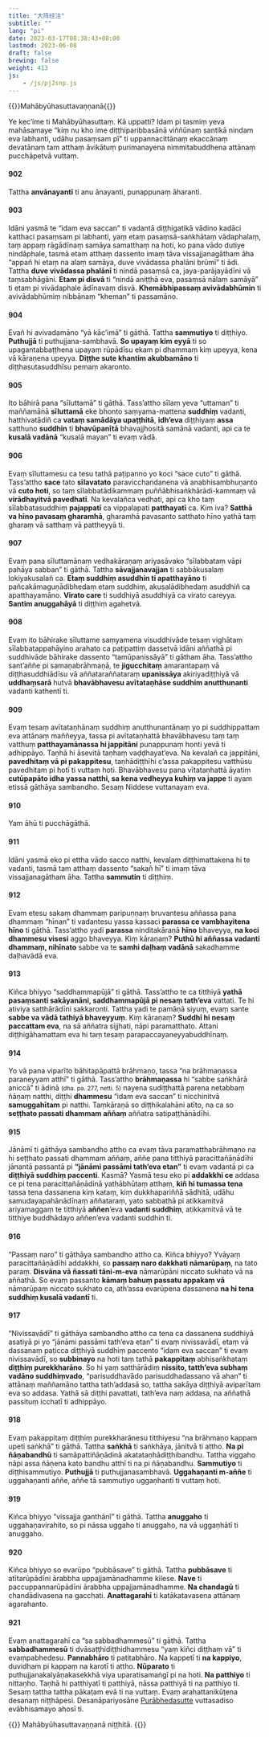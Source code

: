 ```yaml
---
title: "大阵经注"
subtitle: ""
lang: "pi"
date: 2023-03-17T08:38:43+08:00
lastmod: 2023-06-08
draft: false
brewing: false
weight: 413
js:
    - /js/pj2snp.js
---
```


{{<subtitle>}}Mahābyūhasuttavaṇṇanā{{</subtitle>}}

Ye kec’ime ti Mahābyūhasuttaṃ. Kā uppatti? Idam pi tasmiṃ yeva mahāsamaye “kiṃ nu kho ime diṭṭhiparibbasānā viññūnaṃ santikā nindam eva labhanti, udāhu pasaṃsam pī” ti uppannacittānaṃ ekaccānaṃ devatānaṃ tam atthaṃ āvikātuṃ purimanayena nimmitabuddhena attānaṃ pucchāpetvā vuttaṃ.

#### 902

Tattha **anvānayantī** ti anu ānayanti, punappunaṃ āharanti.

#### 903

Idāni yasmā te “idam eva saccan” ti vadantā diṭṭhigatikā vādino kadāci katthaci pasaṃsam pi labhanti, yaṃ etaṃ pasaṃsā-saṅkhātaṃ vādaphalaṃ, taṃ appaṃ rāgādīnaṃ samāya samatthaṃ na hoti, ko pana vādo dutiye nindāphale, tasmā etam atthaṃ dassento imaṃ tāva vissajjanagātham āha “appañ hi etaṃ na alaṃ samāya, duve vivādassa phalāni brūmī” ti ādi. Tattha **duve vivādassa phalānī** ti nindā pasaṃsā ca, jaya-parājayādīni vā taṃsabhāgāni. **Etam pi disvā** ti “nindā aniṭṭhā eva, pasaṃsā nālaṃ samāyā” ti etam pi vivādaphale ādīnavaṃ disvā. **Khemābhipassaṃ avivādabhūmin** ti avivādabhūmiṃ nibbānaṃ “kheman” ti passamāno.

#### 904

Evañ hi avivadamāno “yā kāc’imā” ti gāthā. Tattha **sammutiyo** ti diṭṭhiyo. **Puthujjā** ti puthujjana-sambhavā. **So upayaṃ kim eyyā** ti so upagantabbaṭṭhena upayaṃ rūpādīsu ekam pi dhammaṃ kiṃ upeyya, kena vā kāraṇena upeyya. **Diṭṭhe sute khantim akubbamāno** ti diṭṭhasutasuddhīsu pemaṃ akaronto.

#### 905

Ito bāhirā pana “sīluttamā” ti gāthā. Tass’attho sīlaṃ yeva “uttaman” ti maññamānā **sīluttamā** eke bhonto saṃyama-mattena **suddhiṃ** vadanti, hatthivatādiñ ca **vataṃ samādāya upaṭṭhitā**, **idh’eva** diṭṭhiyaṃ **assa** satthuno **suddhin** ti **bhavūpanītā** bhavajjhositā samānā vadanti, api ca te **kusalā vadānā** “kusalā mayan” ti evaṃ vādā.

#### 906

Evaṃ sīluttamesu ca tesu tathā paṭipanno yo koci “sace cuto” ti gāthā. Tass’attho **sace** tato **sīlavatato** paravicchandanena vā anabhisambhuṇanto vā **cuto hoti**, so taṃ sīlabbatādikammaṃ puññābhisaṅkhārādi-kammaṃ vā **virādhayitvā pavedhatī**. Na kevalañca vedhati, api ca kho taṃ sīlabbatasuddhiṃ **pajappatī** ca vippalapati **patthayatī** ca. Kim iva? **Satthā va hīno pavasaṃ gharamhā**, gharamhā pavasanto satthato hīno yathā taṃ gharaṃ vā satthaṃ vā pattheyyā ti.

#### 907

Evaṃ pana sīluttamānaṃ vedhakāraṇaṃ ariyasāvako “sīlabbataṃ vāpi pahāya sabban” ti gāthā. Tattha **sāvajjanavajjan** ti sabbākusalaṃ lokiyakusalañ ca. **Etaṃ suddhiṃ asuddhin ti apatthayāno** ti pañcakāmaguṇādibhedaṃ etaṃ suddhiṃ, akusalādibhedaṃ asuddhiñ ca apatthayamāno. **Virato care** ti suddhiyā asuddhiyā ca virato careyya. **Santim anuggahāyā** ti diṭṭhiṃ agahetvā.

#### 908

Evaṃ ito bāhirake sīluttame saṃyamena visuddhivāde tesaṃ vighātaṃ sīlabbatappahāyino arahato ca paṭipattiṃ dassetvā idāni aññathā pi suddhivāde bāhirake dassento “tamūpanissāyā” ti gātham āha. Tass’attho sant’aññe pi samaṇabrāhmaṇā, te **jigucchitaṃ** amarantapaṃ vā diṭṭhasuddhiādīsu vā aññataraññataraṃ **upanissāya** akiriyadiṭṭhiyā vā **uddhaṃsarā** hutvā **bhavābhavesu avītataṇhāse suddhim anutthunanti** vadanti kathentī ti.

#### 909

Evaṃ tesaṃ avītataṇhānaṃ suddhiṃ anutthunantānaṃ yo pi suddhippattam eva attānaṃ maññeyya, tassa pi avītataṇhattā bhavābhavesu taṃ taṃ vatthuṃ **patthayamānassa hi jappitāni** punappunaṃ honti yevā ti adhippāyo. Taṇhā hi āsevitā taṇhaṃ vaḍḍhayat’eva. Na kevalañ ca jappitāni, **pavedhitaṃ vā pi pakappitesu**, taṇhādiṭṭhīhi c’assa pakappitesu vatthūsu pavedhitam pi hotī ti vuttaṃ hoti. Bhavābhavesu pana vītataṇhattā āyatiṃ **cutūpapāto idha yassa natthi, sa kena vedheyya kuhiṃ va jappe** ti ayam etissā gāthāya sambandho. Sesaṃ Niddese vuttanayam eva.

#### 910

Yam āhū ti pucchāgāthā.

#### 911

Idāni yasmā eko pi ettha vādo sacco natthi, kevalaṃ diṭṭhimattakena hi te vadanti, tasmā tam atthaṃ dassento “sakañ hī” ti imaṃ tāva vissajjanagātham āha. Tattha **sammutin** ti diṭṭhiṃ.

#### 912

Evam etesu sakaṃ dhammaṃ paripuṇṇaṃ bruvantesu aññassa pana dhammaṃ “hīnan” ti vadantesu yassa kassaci **parassa ce vambhayitena hīno** ti gāthā. Tass’attho yadi **parassa** ninditakāraṇā **hīno** bhaveyya, **na koci dhammesu visesi** aggo bhaveyya. Kiṃ kāraṇaṃ? **Puthū hi aññassa vadanti dhammaṃ, nihīnato** sabbe va te **samhi daḷhaṃ vadānā** sakadhamme daḷhavādā eva.

#### 913

Kiñca bhiyyo “saddhammapūjā” ti gāthā. Tass’attho te ca titthiyā **yathā pasaṃsanti sakāyanāni, saddhammapūjā pi nesaṃ tath’eva** vattati. Te hi ativiya satthārādīni sakkaronti. Tattha yadi te pamāṇā siyuṃ, evaṃ sante **sabbe va vādā tathiyā bhaveyyuṃ**. Kiṃ kāraṇaṃ? **Suddhī hi nesaṃ paccattam eva**, na sā aññatra sijjhati, nāpi paramatthato. Attani diṭṭhigāhamattam eva hi taṃ tesaṃ parapaccayaneyyabuddhīnaṃ.

#### 914

Yo vā pana viparīto bāhitapāpattā brāhmaṇo, tassa “na brāhmaṇassa paraneyyam atthī” ti gāthā. Tass’attho **brāhmaṇassa** hi “sabbe saṅkhārā aniccā” ti ādinā <small>(dha. pa. 277, netti. 5)</small> nayena sudiṭṭhattā parena netabbaṃ ñāṇaṃ natthi, diṭṭhi **dhammesu** “idam eva saccan” ti nicchinitvā **samuggahītam** pi natthi. Taṃkāraṇā so diṭṭhikalahāni atīto, na ca so **seṭṭhato passati dhammam aññaṃ** aññatra satipaṭṭhānādīhi.

#### 915

Jānāmī ti gāthāya sambandho attho ca evaṃ tāva paramatthabrāhmaṇo na hi seṭṭhato passati dhammam aññaṃ, aññe pana titthiyā paracittañāṇādīhi jānantā passantā pi **“jānāmi passāmi tath’eva etan”** ti evaṃ vadantā pi ca **diṭṭhiyā suddhiṃ paccenti**. Kasmā? Yasmā tesu eko pi **addakkhi ce** addasa ce pi tena paracittañāṇādinā yathābhūtaṃ atthaṃ, **kiñ hi tumassa tena** tassa tena dassanena kiṃ kataṃ, kiṃ dukkhapariññā sādhitā, udāhu samudayapahānādīnaṃ aññataraṃ, yato sabbathā pi atikkamitvā ariyamaggaṃ te titthiyā **aññen**’eva **vadanti suddhiṃ**, atikkamitvā vā te titthiye buddhādayo aññen’eva vadanti suddhin ti.

#### 916

“Passaṃ naro” ti gāthāya sambandho attho ca. Kiñca bhiyyo? Yvāyaṃ paracittañāṇādīhi addakkhi, so **passaṃ naro dakkhati nāmarūpaṃ**, na tato paraṃ. **Disvāna vā ñassati tāni-m-eva** nāmarūpāni niccato sukhato vā na aññathā. So evaṃ passanto **kāmaṃ bahuṃ passatu appakaṃ vā** nāmarūpaṃ niccato sukhato ca, ath’assa evarūpena dassanena **na hi tena suddhiṃ kusalā vadantī** ti.

#### 917

“Nivissavādī” ti gāthāya sambandho attho ca tena ca dassanena suddhiyā asatiyā pi yo “jānāmi passāmi tath’eva etan” ti evaṃ nivissavādī, etaṃ vā dassanaṃ paṭicca diṭṭhiyā suddhiṃ paccento “idam eva saccan” ti evaṃ nivissavādī, so **subbinayo** na hoti taṃ tathā **pakappitaṃ** abhisaṅkhataṃ **diṭṭhiṃ purekkharāno**. So hi yaṃ satthārādiṃ **nissito, tatth’eva subhaṃ vadāno suddhiṃvado**, “parisuddhavādo parisuddhadassano vā ahan” ti attānaṃ maññamāno tattha tath’addasā so, tattha sakāya diṭṭhiyā aviparītam eva so addasa. Yathā sā diṭṭhi pavattati, tath’eva naṃ addasa, na aññathā passituṃ icchatī ti adhippāyo.

#### 918

Evaṃ pakappitaṃ diṭṭhiṃ purekkharānesu titthiyesu “na brāhmaṇo kappam upeti saṅkhā” ti gāthā. Tattha **saṅkhā** ti saṅkhāya, jānitvā ti attho. **Na pi ñāṇabandhū** ti samāpattiñāṇādinā akatataṇhādiṭṭhibandhu. Tattha viggaho nāpi assa ñāṇena kato bandhu atthī ti na pi ñāṇabandhu. **Sammutiyo** ti diṭṭhisammutiyo. **Puthujjā** ti puthujjanasambhavā. **Uggahaṇanti m-aññe** ti uggahaṇanti aññe, aññe tā sammutiyo uggaṇhantī ti vuttaṃ hoti.

#### 919

Kiñca bhiyyo “vissajja ganthānī” ti gāthā. Tattha **anuggaho** ti uggahaṇavirahito, so pi nāssa uggaho ti anuggaho, na vā uggaṇhātī ti anuggaho.

#### 920

Kiñca bhiyyo so evarūpo “pubbāsave” ti gāthā. Tattha **pubbāsave** ti atītarūpādīni ārabbha uppajjamānadhamme kilese. **Nave** ti paccuppannarūpādīni ārabbha uppajjamānadhamme. **Na chandagū** ti chandādivasena na gacchati. **Anattagarahī** ti katākatavasena attānaṃ agarahanto.

#### 921

Evaṃ anattagarahī ca “sa sabbadhammesū” ti gāthā. Tattha **sabbadhammesū** ti dvāsaṭṭhidiṭṭhidhammesu “yaṃ kiñci diṭṭhaṃ vā” ti evaṃpabhedesu. **Pannabhāro** ti patitabhāro. Na kappetī ti **na kappiyo**, duvidham pi kappaṃ na karotī ti attho. **Nūparato** ti puthujjanakalyāṇakasekkhā viya uparatisamaṅgī pi na hoti. **Na patthiyo** ti nittaṇho. Taṇhā hi patthiyatī ti patthiyā, nāssa patthiyā ti na patthiyo ti. Sesaṃ tattha tattha pākaṭam evā ti na vuttaṃ. Evaṃ arahattanikūṭena desanaṃ niṭṭhāpesi. Desanāpariyosāne [Purābhedasutte](../410/) vuttasadiso evābhisamayo ahosī ti.

{{<eof>}}
    Mahābyūhasuttavaṇṇanā niṭṭhitā.
{{</eof>}}